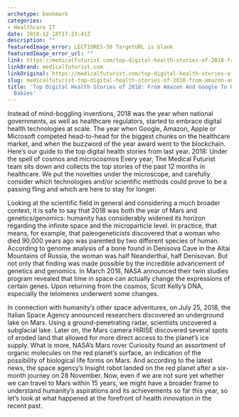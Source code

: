 ```yaml
---
archetype: bookmark
categories:
- Healthcare IT
date: 2018-12-18T17:23:41Z
description: ""
featuredImage_error: LECTIORES-50 TargetURL is blank
featuredImage_error_url: ""
link: https://medicalfuturist.com/top-digital-health-stories-of-2018-from-amazon-and-google-to-gene-edited-babies
linkBrand: medicalfuturist.com
linkOriginal: https://medicalfuturist.com/top-digital-health-stories-of-2018-from-amazon-and-google-to-gene-edited-babies
slug: medicalfuturist-top-digital-health-stories-of-2018-from-amazon-and-google-to-gene-edited-babies
title: 'Top Digital Health Stories of 2018: From Amazon And Google To Gene-Edited
  Babies'
---
```

Instead of mind-boggling inventions, 2018 was the year when national governments, as well as healthcare regulators, started to embrace digital health technologies at scale. The year when Google, Amazon, Apple or Microsoft competed head-to-head for the biggest chunks on the healthcare market, and when the buzzword of the year award went to the blockchain. Here’s our guide to the top digital health stories from last year.
2018: Under the spell of cosmos and microcosmos
Every year, The Medical Futurist team sits down and collects the top stories of the past 12 months in healthcare. We put the novelties under the microscope, and carefully consider which technologies and/or scientific methods could prove to be a passing fling and which are here to stay for longer.

Looking at the scientific field in general and considering a much broader context, it is safe to say that 2018 was both the year of Mars and genetics/genomics: humanity has considerably widened its horizon regarding the infinite space and the microparticle level. In practice, that means, for example, that paleogeneticists discovered that a woman who died 90,000 years ago was parented by two different species of human. According to genome analysis of a bone found in Denisova Cave in the Altai Mountains of Russia, the woman was half Neanderthal, half Denisovan. But not only that finding was made possible by the incredible advancement of genetics and genomics. In March 2018, NASA announced their twin studies program revealed that time in space can actually change the expressions of certain genes. Upon returning from the cosmos, Scott Kelly’s DNA, especially the telomeres underwent some changes.

In connection with humanity’s other space adventures, on July 25, 2018, the Italian Space Agency announced researchers discovered an underground lake on Mars. Using a ground-penetrating radar, scientists uncovered a subglacial lake. Later on, the Mars camera HiRISE discovered several spots of eroded land that allowed for more direct access to the planet’s ice supply. What is more, NASA’s Mars rover Curiosity found an assortment of organic molecules on the red planet’s surface, an indication of the possibility of biological life forms on Mars. And according to the latest news, the space agency’s Insight robot landed on the red planet after a six-month journey on 28 November. Now, even if we are not sure yet whether we can travel to Mars within 15 years, we might have a broader frame to understand humanity’s aspirations and its achievements so far this year, so let’s look at what happened at the forefront of health innovation in the recent past.

